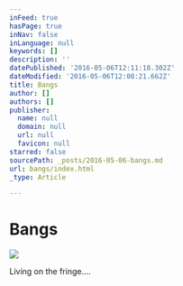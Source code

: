 ```yaml
---
inFeed: true
hasPage: true
inNav: false
inLanguage: null
keywords: []
description: ''
datePublished: '2016-05-06T12:11:18.302Z'
dateModified: '2016-05-06T12:08:21.662Z'
title: Bangs
author: []
authors: []
publisher:
  name: null
  domain: null
  url: null
  favicon: null
starred: false
sourcePath: _posts/2016-05-06-bangs.md
url: bangs/index.html
_type: Article

---
```

# Bangs
![](https://the-grid-user-content.s3-us-west-2.amazonaws.com/548062f9-516d-4051-ba76-cdd78657bf43.jpg)

Living on the fringe....
